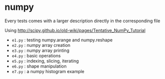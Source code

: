 # numpy

Every tests comes with a larger description directly in the corresponding file

Using 
http://scipy.github.io/old-wiki/pages/Tentative_NumPy_Tutorial

* `e1.py` : testing numpy.arange and numpy.reshape
* `e2.py` : numpy array creation
* `e3.py` : numpy array printing
* `e4.py` : basic operations
* `e5.py` : indexing, slicing, iterating
* `e6.py` : shape manipulation
* `e7.py` : a numpy histogram example
